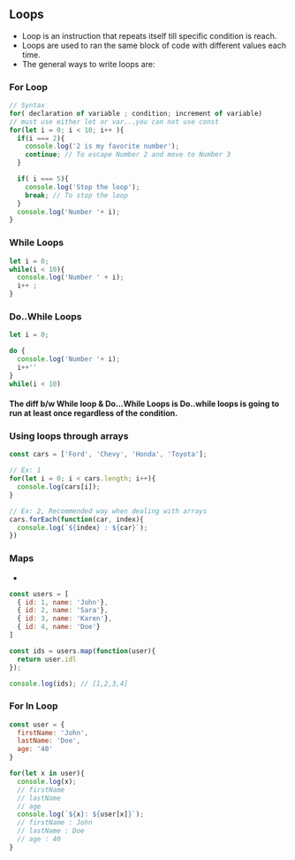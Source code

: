 ## Loops
- Loop is an instruction that repeats itself till specific condition is reach.
- Loops are used to ran the same block of code with different values each time.
- The general ways to write loops are:

### For Loop
```js
// Syntax
for( declaration of variable ; condition; increment of variable)
// must use either let or var...you can not use const
for(let i = 0; i < 10; i++ ){
  if(i === 2){
    console.log('2 is my favorite number');
    continue; // To escape Number 2 and move to Number 3
  }

  if( i === 5){
    console.log('Stop the loop');
    break; // To stop the loop
  }
  console.log('Number '+ i);
}
```
### While Loops
```js
let i = 0;
while(i < 10){
  console.log('Number ' + i);
  i++ ;
}
```

### Do..While Loops
```js
let i = 0;

do {
  console.log('Number '+ i);
  i++''
}
while(i < 10)
```

#### The diff b/w While loop & Do...While Loops is Do..while loops is going to run at least once regardless of the condition.


### Using loops through arrays
```js
const cars = ['Ford', 'Chevy', 'Honda', 'Toyota'];

// Ex: 1
for(let i = 0; i < cars.length; i++){
  console.log(cars[i]);
}

// Ex: 2, Recommended way when dealing with arrays
cars.forEach(function(car, index){
  console.log(`${index} : ${car}`);
})
```

### Maps
-
```js
const users = [
  { id: 1, name: 'John'},
  { id: 2, name: 'Sara'},
  { id: 3, name: 'Karen'},
  { id: 4, name: 'Doe'}
]

const ids = users.map(function(user){
  return user.idl
});

console.log(ids); // [1,2,3,4]
```

### For In Loop
```js
const user = {
  firstName: 'John',
  lastName: 'Doe',
  age: '40'
}

for(let x in user){
  console.log(x);
  // firstName
  // lastName
  // age
  console.log(`${x}: ${user[x]}`);
  // firstName : John
  // lastName : Doe
  // age : 40
}
```
